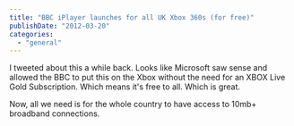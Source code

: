```yaml
---
title: "BBC iPlayer launches for all UK Xbox 360s (for free)"
publishDate: "2012-03-20"
categories: 
  - "general"
---
```


I tweeted about this a while back. Looks like Microsoft saw sense and allowed the BBC to put this on the Xbox without the need for an XBOX Live Gold Subscription. Which means it's free to all. Which is great.

Now, all we need is for the whole country to have access to 10mb+ broadband connections.
